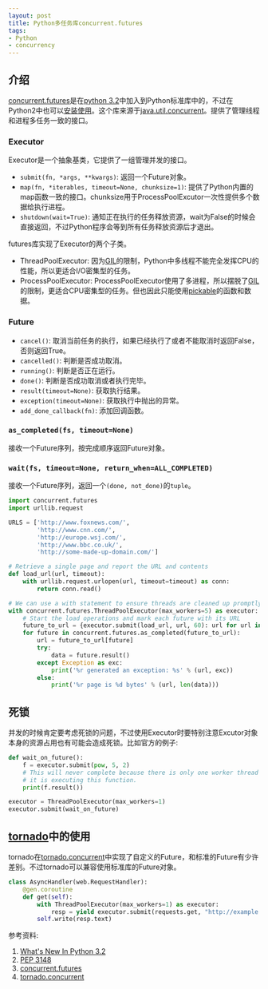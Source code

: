 ```yaml
---
layout: post
title: Python多任务库concurrent.futures
tags:
- Python
- concurrency
---
```


## 介绍
[concurrent.futures]是在[python 3.2]中加入到Python标准库中的，不过在Python2中也可以[安装使用][pypi futures]。这个库来源于[java.util.concurrent]。提供了管理线程和进程多任务一致的接口。  

### Executor
Executor是一个抽象基类，它提供了一组管理并发的接口。  

- `submit(fn, *args, **kwargs)`: 返回一个Future对象。
- `map(fn, *iterables, timeout=None, chunksize=1)`: 提供了Python内置的map函数一致的接口。chunksize用于ProcessPoolExcutor一次性提供多个数据给执行进程。
- `shutdown(wait=True)`: 通知正在执行的任务释放资源，wait为False的时候会直接返回，不过Python程序会等到所有任务释放资源后才退出。

futures库实现了Executor的两个子类。  

- ThreadPoolExecutor: 因为[GIL]的限制，Python中多线程不能完全发挥CPU的性能，所以更适合I/O密集型的任务。
- ProcessPoolExecutor: ProcessPoolExecutor使用了多进程，所以摆脱了[GIL]的限制，更适合CPU密集型的任务。但也因此只能使用[pickable][What can be pickled and unpickled]的函数和数据。

### Future
- `cancel()`: 取消当前任务的执行，如果已经执行了或者不能取消时返回False，否则返回True。
- `cancelled()`: 判断是否成功取消。
- `running()`: 判断是否正在运行。
- `done()`: 判断是否成功取消或者执行完毕。
- `result(timeout=None)`: 获取执行结果。
- `exception(timeout=None)`: 获取执行中抛出的异常。
- `add_done_callback(fn)`: 添加回调函数。

### `as_completed(fs, timeout=None)`
接收一个Future序列，按完成顺序返回Future对象。  

### `wait(fs, timeout=None, return_when=ALL_COMPLETED)`
接收一个Future序列，返回一个`(done, not_done)`的`tuple`。  

```python
import concurrent.futures
import urllib.request

URLS = ['http://www.foxnews.com/',
        'http://www.cnn.com/',
        'http://europe.wsj.com/',
        'http://www.bbc.co.uk/',
        'http://some-made-up-domain.com/']

# Retrieve a single page and report the URL and contents
def load_url(url, timeout):
    with urllib.request.urlopen(url, timeout=timeout) as conn:
        return conn.read()

# We can use a with statement to ensure threads are cleaned up promptly
with concurrent.futures.ThreadPoolExecutor(max_workers=5) as executor:
    # Start the load operations and mark each future with its URL
    future_to_url = {executor.submit(load_url, url, 60): url for url in URLS}
    for future in concurrent.futures.as_completed(future_to_url):
        url = future_to_url[future]
        try:
            data = future.result()
        except Exception as exc:
            print('%r generated an exception: %s' % (url, exc))
        else:
            print('%r page is %d bytes' % (url, len(data)))
```

## 死锁
并发的时候肯定要考虑死锁的问题，不过使用Executor时要特别注意Excutor对象本身的资源占用也有可能会造成死锁。比如官方的例子:  

```python
def wait_on_future():
    f = executor.submit(pow, 5, 2)
    # This will never complete because there is only one worker thread and
    # it is executing this function.
    print(f.result())

executor = ThreadPoolExecutor(max_workers=1)
executor.submit(wait_on_future)
```

## [tornado][tornado.concurrent]中的使用
tornado在[tornado.concurrent]中实现了自定义的Future，和标准的Future有少许差别。不过tornado可以兼容使用标准库的Future对象。

```python
class AsyncHandler(web.RequestHandler):
    @gen.coroutine
    def get(self):
        with ThreadPoolExecutor(max_workers=1) as executor:
            resp = yield executor.submit(requests.get, "http://example.com")
        self.write(resp.text)
```

参考资料:  
1. [What's New In Python 3.2][python 3.2]  
2. [PEP 3148]  
3. [concurrent.futures]  
4. [tornado.concurrent]  

[python 3.2]: https://docs.python.org/3/whatsnew/3.2.html#pep-3148-the-concurrent-futures-module "What’s New In Python 3.2"
[PEP 3148]: https://www.python.org/dev/peps/pep-3148/ "PEP 3148"
[concurrent.futures]: https://docs.python.org/3/library/concurrent.futures.html
[pypi futures]: https://pypi.python.org/pypi/futures
[github futures]: https://github.com/agronholm/pythonfutures
[What can be pickled and unpickled]: https://docs.python.org/3/library/pickle.html#what-can-be-pickled-and-unpickled
[java.util.concurrent]: http://docs.oracle.com/javase/1.5.0/docs/api/java/util/concurrent/package-summary.html
[tornado.concurrent]: http://www.tornadoweb.org/en/stable/concurrent.html
[GIL]: https://docs.python.org/3/glossary.html#term-global-interpreter-lock
[dalkescientific-concurrent.futures]: http://www.dalkescientific.com/writings/diary/archive/2012/01/19/concurrent.futures.html

